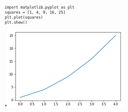     import matplotlib.pyplot as plt 
    squares = [1, 4, 9, 16, 25]
    plt.plot(squares)
    plt.show()
*![image](https://github.com/PythonandLee/Python_Practice-Day8/blob/master/test.png)
